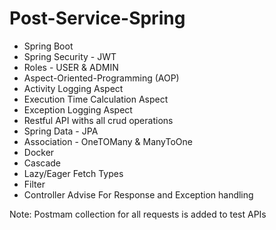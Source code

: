 # Post-Service-Spring


- Spring Boot
- Spring Security - JWT
- Roles - USER & ADMIN
- Aspect-Oriented-Programming (AOP)
- Activity Logging Aspect
- Execution Time Calculation Aspect
- Exception Logging Aspect
- Restful API withs all crud operations
- Spring Data - JPA
- Association - OneTOMany & ManyToOne
- Docker
- Cascade
- Lazy/Eager Fetch Types
- Filter
- Controller Advise For Response and Exception handling


Note: Postmam collection for all requests is added to test APIs




